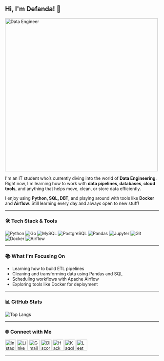 ## Hi, I'm Defanda! 👋  

<img align="center" src="https://media1.tenor.com/m/_Tc8YXMUxj4AAAAd/hi-hello.gif" width="500" alt="Data Engineer" />

I'm an IT student who’s currently diving into the world of **Data Engineering**.  
Right now, I'm learning how to work with **data pipelines, databases, cloud tools**, and anything that helps move, clean, or store data efficiently.

I enjoy using **Python, SQL, DBT**, and playing around with tools like **Docker** and **Airflow**. Still learning every day and always open to new stuff!

---

### 🛠️ Tech Stack & Tools

![Python](https://img.shields.io/badge/Python-3670A0?style=for-the-badge&logo=python&logoColor=white)
![Go](https://img.shields.io/badge/Go-00ADD8?style=for-the-badge&logo=go&logoColor=white)
![MySQL](https://img.shields.io/badge/MySQL-00000F?style=for-the-badge&logo=mysql&logoColor=white)
![PostgreSQL](https://img.shields.io/badge/PostgreSQL-316192?style=for-the-badge&logo=postgresql&logoColor=white)
![Pandas](https://img.shields.io/badge/Pandas-150458?style=for-the-badge&logo=pandas&logoColor=white)
![Jupyter](https://img.shields.io/badge/Jupyter-F37626?style=for-the-badge&logo=jupyter&logoColor=white)
![Git](https://img.shields.io/badge/Git-F05032?style=for-the-badge&logo=git&logoColor=white)
![Docker](https://img.shields.io/badge/Docker-2496ED?style=for-the-badge&logo=docker&logoColor=white)
![Airflow](https://img.shields.io/badge/Airflow-017CEE?style=for-the-badge&logo=apacheairflow&logoColor=white)

---

### 📚 What I'm Focusing On

- Learning how to build ETL pipelines
- Cleaning and transforming data using Pandas and SQL  
- Scheduling workflows with Apache Airflow  
- Exploring tools like Docker for deployment  

---

### 📊 GitHub Stats

![Top Langs](https://github-readme-stats.vercel.app/api/top-langs/?username=doctordoom101&theme=dark&layout=compact)

---

### 🌐 Connect with Me

<div align="left">
  <a href="https://instagram.com/fandadefjcr" target="_blank">
    <img src="https://img.shields.io/badge/Instagram-E4405F?style=for-the-badge&logo=instagram&logoColor=white" height="35" alt="Instagram" />
  </a>
  <a href="https://linkedin.com/in/defanda-yeremia" target="_blank">
    <img src="https://img.shields.io/badge/LinkedIn-0077B5?style=for-the-badge&logo=linkedin&logoColor=white" height="35" alt="LinkedIn" />
  </a>
  <a href="mailto:yeremiadefanda@gmail.com" target="_blank">
    <img src="https://img.shields.io/badge/Gmail-D14836?style=for-the-badge&logo=gmail&logoColor=white" height="35" alt="Gmail" />
  </a>
  <a href="https://discord.com/users/yourid" target="_blank">
    <img src="https://img.shields.io/badge/Discord-7289DA?style=for-the-badge&logo=discord&logoColor=white" height="35" alt="Discord" />
  </a>
  <a href="https://www.hackerrank.com/fandadefchristi1" target="_blank">
    <img src="https://img.shields.io/badge/HackerRank-2EC866?style=for-the-badge&logo=hackerrank&logoColor=white" height="35" alt="HackerRank" />
  </a>
  <a href="https://www.kaggle.com/defandayeremia" target="_blank">
    <img src="https://img.shields.io/badge/Kaggle-20BEFF?style=for-the-badge&logo=kaggle&logoColor=white" height="35" alt="Kaggle" />
  </a>
  <a href="https://leetcode.com/doctordoom101" target="_blank">
    <img src="https://img.shields.io/badge/LeetCode-FFA116?style=for-the-badge&logo=leetcode&logoColor=white" height="35" alt="LeetCode" />
  </a>
</div>

---
